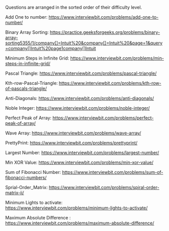 Questions are arranged in the sorted order of their difficulty level.

Add One to number: https://www.interviewbit.com/problems/add-one-to-number/

Binary Array Sorting: https://practice.geeksforgeeks.org/problems/binary-array-sorting5355/1/company[]=Intuit%20&company[]=Intuit%20&page=1&query=company[]Intuit%20page1company[]Intuit

Minimum Steps in Infinite Grid: https://www.interviewbit.com/problems/min-steps-in-infinite-grid/

Pascal Triangle: https://www.interviewbit.com/problems/pascal-triangle/

Kth-row-Pascal-Triangle: https://www.interviewbit.com/problems/kth-row-of-pascals-triangle/

Anti-Diagonals: https://www.interviewbit.com/problems/anti-diagonals/

Noble Integer: https://www.interviewbit.com/problems/noble-integer/

Perfect Peak of Array: https://www.interviewbit.com/problems/perfect-peak-of-array/

Wave Array: https://www.interviewbit.com/problems/wave-array/

PrettyPrint: https://www.interviewbit.com/problems/prettyprint/

Largest Number: https://www.interviewbit.com/problems/largest-number/

Min XOR Value: https://www.interviewbit.com/problems/min-xor-value/

Sum of Fibonacci Number: https://www.interviewbit.com/problems/sum-of-fibonacci-numbers/

Sprial-Order_Matrix: https://www.interviewbit.com/problems/spiral-order-matrix-ii/

Minimum Lights to activate: https://www.interviewbit.com/problems/minimum-lights-to-activate/

Maximum Absolute Difference : https://www.interviewbit.com/problems/maximum-absolute-difference/
